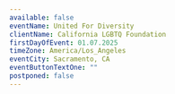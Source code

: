 ```yaml
---
available: false
eventName: United For Diversity
clientName: California LGBTQ Foundation
firstDayOfEvent: 01.07.2025
timeZone: America/Los_Angeles
eventCity: Sacramento, CA
eventButtonTextOne: ""
postponed: false
---
```

